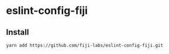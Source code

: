 # eslint-config-fiji

## Install

```bash
yarn add https://github.com/fiji-labs/eslint-config-fiji.git
```